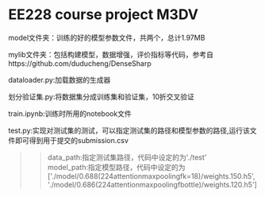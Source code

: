 # EE228 course project M3DV  
model文件夹：训练的好的模型参数文件，共两个，总计1.97MB  

mylib文件夹：包括构建模型，数据增强，评价指标等代码，参考自https://github.com/duducheng/DenseSharp  

dataloader.py:加载数据的生成器  

划分验证集.py:将数据集分成训练集和验证集，10折交叉验证  

train.ipynb:训练时所用的notebook文件  

test.py:实现对测试集的测试，可以指定测试集的路径和模型参数的路径,运行该文件即可得到用于提交的submission.csv  
>>data_path:指定测试集路径，代码中设定的为'./test'  
>>model_path:指定模型路径，代码中设定的为['./model/0.688(224attentionmaxpoolingfk=18)/weights.150.h5',
                                         './model/0.686(224attentionmaxpoolingfbottle)/weights.120.h5']

